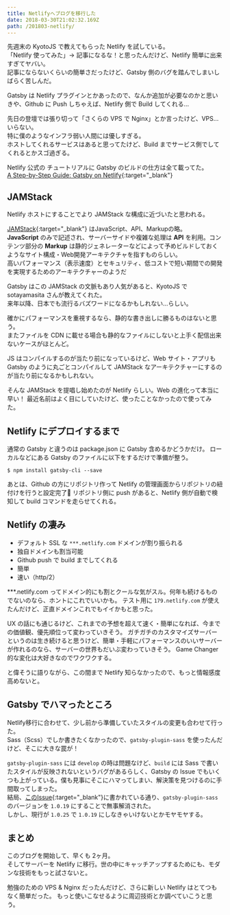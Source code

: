 ```yaml
---
title: Netlifyへブログを移行した
date: 2018-03-30T21:02:32.169Z
path: /201803-netlify/
---
```


先週末の KyotoJS で教えてもらった Netlify を試している。  
「Netlify 使ってみた」→ 記事になるな！と思ったんだけど、Netlify 簡単に出来すぎてヤバい。  
記事にならないくらいの簡単さだったけど、Gatsby 側のバグを踏んでしまいしばらく苦しんだ。

Gatsby は Netlify プラグインとかあったので、なんか追加が必要なのかと思いきや、Github に Push しちゃえば、Netlify 側で Build してくれる…

先日の登壇では張り切って「さくらの VPS で Nginx」とか言ったけど、VPS…いらない。  
特に僕のようなインフラ弱い人間には優しすぎる。  
ホストしてくれるサービスはあると思ってたけど、Build までサービス側でしてくれるとかスゴ過ぎる。

Netlify 公式の チュートリアルに Gatsby のビルドの仕方は全て載ってた。  
[A Step-by-Step Guide: Gatsby on Netlify](https://www.netlify.com/blog/2016/02/24/a-step-by-step-guide-gatsby-on-netlify/){:target="_blank"}


## JAMStack
Netlify ホストにすることでより JAMStack な構成に近づいたと思われる。  

[JAMStack](https://jamstack.org/){:target="_blank"} はJavaScript、API、Markupの略。  
**JavaScript** のみで記述され、サーバーサイドや複雑な処理は **API** を利用。コンテンツ部分の **Markup** は静的ジェネレーターなどによって予めビルドしておくようなサイト構成・Web開発アーキテクチャを指すものらしい。  
高いパフォーマンス（表示速度）とセキュリティ、低コストで短い期間での開発を実現するためのアーキテクチャーのようだ

Gatsby はこの JAMStack の文脈もあり人気があると、KyotoJS で sotayamasita さんが教えてくれた。  
来年以降、日本でも流行るバズワードになるかもしれない...らしい。

確かにパフォーマンスを重視するなら、静的な書き出しに勝るものはないと思う。  
またファイルを CDN に載せる場合も静的なファイルにしないと上手く配信出来ないケースがほとんど。

JS はコンパイルするのが当たり前になっているけど、Web サイト・アプリも Gatsby のように丸ごとコンパイルして JAMStack なアーキテクチャーにするのが当たり前になるかもしれない。

そんな JAMStack を提唱し始めたのが Netlify らしい。Web の進化って本当に早い！
最近名前はよく目にしていたけど、使ったことなかったので使ってみた。


## Netlify にデプロイするまで
通常の Gatsby と違うのは package.json に Gatsby 含めるかどうかだけ。
ローカルなどにある Gatsby のファイルに以下をするだけで準備が整う。

```shell
$ npm install gatsby-cli --save
```

あとは、Github の方にリポジトリ作って Netlify の管理画面からリポジトリの紐付けを行うと設定完了🎉
リポジトリ側に push があると、Netlify 側が自動で検知して build コマンドを走らせてくれる。


## Netlify の凄み
- デフォルト SSL な `***.netlify.com` ドメインが割り振られる
- 独自ドメインも割当可能
- Github push で build までしてくれる
- 簡単
- 速い（http/2）

***.netlify.com ってドメイン的にも割とクールな気がスル。何年も続けるものでないのなら、ホントにこれでいいかも。
テスト用に `179.netlify.com` が使えたんだけど、正直ドメインこれでもイイかもと思った。

UX の話にも通じるけど、これまでの予想を超えて速く・簡単になれば、今までの価値観、優先順位って変わっていきそう。
ガチガチのカスタマイズサーバーというのは生き続けると思うけど、簡単・手軽にパフォーマンスのいいサーバーが作れるのなら、サーバーの世界もだいぶ変わっていきそう。 Game Changer 的な変化は大好きなのでワクワクする。

と偉そうに語りながら、この間まで Netlify 知らなかったので、もっと情報感度高めないと。


## Gatsby でハマったところ
Netlify移行に合わせて、少し前から準備していたスタイルの変更も合わせて行った。  
Sass（Scss）でしか書きたくなかったので、`gatsby-plugin-sass` を使ったんだけど、そこに大きな罠が！

`gatsby-plugin-sass` には `develop` の時は問題なけど、`build` には Sass で書いたスタイルが反映されないというバグがあるらしく、Gatsby の Issue でもいくつも上がっている。僕も見事にそこにハマってしまい、解決策を見つけるのに手間取ってしまった。  
結局、[このIssue](https://github.com/gatsbyjs/gatsby/issues/4457){:target="_blank"}に書かれている通り、`gatsby-plugin-sass` のバージョンを `1.0.19` にすることで無事解消された。  
しかし、現行が `1.0.25` で `1.0.19` にしなきゃいけないとかモヤモヤする。


## まとめ
このブログを開始して、早くも 2ヶ月。  
そしてサーバーを Netlify に移行。世の中にキャッチアップするためにも、モダンな技術をもっと試さないと。

勉強のための VPS & Nginx だったんだけど、さらに新しい Netlify はとてつもなく簡単だった。
もっと使いこなせるように周辺技術とか調べていこうと思う。